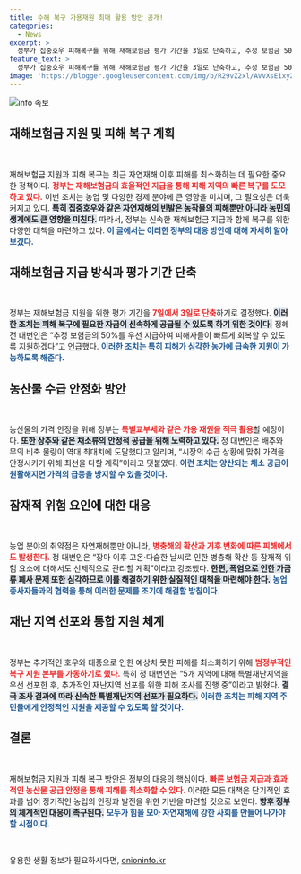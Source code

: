 ```yaml
---
title: 수해 복구 가용재원 최대 활용 방안 공개!
categories:
  - News
excerpt: >
  정부가 집중호우 피해복구를 위해 재해보험금 평가 기간을 3일로 단축하고, 추정 보험금 50%를 우선 지급한다고 발표했습니다. 농산물 가격 안정에 기여할 방안들과 특별재난지역도 추가 선포 예정!
feature_text: >
  정부가 집중호우 피해복구를 위해 재해보험금 평가 기간을 3일로 단축하고, 추정 보험금 50%를 우선 지급한다고 발표했습니다. 농산물 가격 안정에 기여할 방안들과 특별재난지역도 추가 선포 예정!
image: 'https://blogger.googleusercontent.com/img/b/R29vZ2xl/AVvXsEixyZcFfHzMRdzZMjFBmAUKJYCLCGyLL1o632UiGVXcaFdKo_bkvkuCioo0uUKlGfBVcT3P84aROyZIXSBEx3Aw5nCQ3pTgDom1WDC4m8eifvWiAmWEEVb4x6G_l8C0QH225ldMjyaFvpxGEBGNO37VmDTDMHGhJPq73UglMfDca1-0aw/s1600/blogspot.png'
---
```


<p><img src="https://blogger.googleusercontent.com/img/b/R29vZ2xl/AVvXsEixyZcFfHzMRdzZMjFBmAUKJYCLCGyLL1o632UiGVXcaFdKo_bkvkuCioo0uUKlGfBVcT3P84aROyZIXSBEx3Aw5nCQ3pTgDom1WDC4m8eifvWiAmWEEVb4x6G_l8C0QH225ldMjyaFvpxGEBGNO37VmDTDMHGhJPq73UglMfDca1-0aw/s1600/blogspot.png" alt="info 속보" /></p>

<h2 data-ke-size="size26">재해보험금 지원 및 피해 복구 계획</h2>

<p data-ke-size="size16">&nbsp;</p>

<p>재해보험금 지원과 피해 복구는 최근 자연재해 이후 피해를 최소화하는 데 필요한 중요한 정책이다. <b><span style="color: #ee2323;">정부는 재해보험금의 효율적인 지급을 통해 피해 지역의 빠른 복구를 도모하고 있다.</span></b> 이번 조치는 농업 및 다양한 경제 분야에 큰 영향을 미치며, 그 필요성은 더욱 커지고 있다. <b><span style="background-color: #21538527;">특히 집중호우와 같은 자연재해의 빈발은 농작물의 피해뿐만 아니라 농민의 생계에도 큰 영향을 미친다.</span></b> 따라서, 정부는 신속한 재해보험금 지급과 함께 복구를 위한 다양한 대책을 마련하고 있다. <b><span style="color: #1a5490;">이 글에서는 이러한 정부의 대응 방안에 대해 자세히 알아보겠다.</span></b></p>

<h2 data-ke-size="size26">재해보험금 지급 방식과 평가 기간 단축</h2>

<p data-ke-size="size16">&nbsp;</p>

<p>정부는 재해보험금 지원을 위한 평가 기간을 <b><span style="color: #ee2323;">7일에서 3일로 단축</span></b>하기로 결정했다. <b><span style="background-color: #21538527;">이러한 조치는 피해 복구에 필요한 자금이 신속하게 공급될 수 있도록 하기 위한 것이다.</span></b> 정혜전 대변인은 “추정 보험금의 50%를 우선 지급하여 피해자들이 빠르게 회복할 수 있도록 지원하겠다”고 언급했다. <b><span style="color: #1a5490;">이러한 조치는 특히 피해가 심각한 농가에 급속한 지원이 가능하도록 해준다.</span></b></p>

<h2 data-ke-size="size26">농산물 수급 안정화 방안</h2>

<p data-ke-size="size16">&nbsp;</p>

<p>농산물의 가격 안정을 위해 정부는 <b><span style="color: #ee2323;">특별교부세와 같은 가용 재원을 적극 활용</span></b>할 예정이다. <b><span style="background-color: #21538527;">또한 상추와 같은 채소류의 안정적 공급을 위해 노력하고 있다.</span></b> 정 대변인은 배추와 무의 비축 물량이 역대 최대치에 도달했다고 알리며, “시장의 수급 상황에 맞춰 가격을 안정시키기 위해 최선을 다할 계획”이라고 덧붙였다. <b><span style="color: #1a5490;">이런 조치는 양산되는 채소 공급이 원활해지면 가격의 급등을 방지할 수 있을 것이다.</span></b></p>

<h2 data-ke-size="size26">잠재적 위험 요인에 대한 대응</h2>

<p data-ke-size="size16">&nbsp;</p>

<p>농업 분야의 취약점은 자연재해뿐만 아니라, <b><span style="color: #ee2323;">병충해의 확산과 기후 변화에 따른 피해에서도 발생한다.</span></b> 정 대변인은 “장마 이후 고온·다습한 날씨로 인한 병충해 확산 등 잠재적 위험 요소에 대해서도 선제적으로 관리할 계획”이라고 강조했다. <b><span style="background-color: #21538527;">한편, 폭염으로 인한 가금류 폐사 문제 또한 심각하므로 이를 해결하기 위한 실질적인 대책을 마련해야 한다.</span></b> <b><span style="color: #1a5490;">농업종사자들과의 협력을 통해 이러한 문제를 조기에 해결할 방침이다.</span></b></p>

<h2 data-ke-size="size26">재난 지역 선포와 통합 지원 체계</h2>

<p data-ke-size="size16">&nbsp;</p>

<p>정부는 추가적인 호우와 태풍으로 인한 예상치 못한 피해를 최소화하기 위해 <b><span style="color: #ee2323;">범정부적인 복구 지원 본부를 가동하기로 했다.</span></b> 특히 정 대변인은 “5개 지역에 대해 특별재난지역을 우선 선포한 후, 추가적인 재난지역 선포를 위한 피해 조사를 진행 중”이라고 밝혔다. <b><span style="background-color: #21538527;">결국 조사 결과에 따라 신속한 특별재난지역 선포가 필요하다.</span></b> <b><span style="color: #1a5490;">이러한 조치는 피해 지역 주민들에게 안정적인 지원을 제공할 수 있도록 할 것이다.</span></b></p>

<h2 data-ke-size="size26">결론</h2>

<p data-ke-size="size16">&nbsp;</p>

<p>재해보험금 지원과 피해 복구 방안은 정부의 대응의 핵심이다. <b><span style="color: #ee2323;">빠른 보험금 지급과 효과적인 농산물 공급 안정을 통해 피해를 최소화할 수 있다.</span></b> 이러한 모든 대책은 단기적인 효과를 넘어 장기적인 농업의 안정과 발전을 위한 기반을 마련할 것으로 보인다. <b><span style="background-color: #21538527;">향후 정부의 체계적인 대응이 촉구된다.</span></b> <b><span style="color: #1a5490;">모두가 힘을 모아 자연재해에 강한 사회를 만들어 나가야 할 시점이다.</span></b></p>

<p data-ke-size="size16">&nbsp;</p>
유용한 생활 정보가 필요하시다면, <a href="https://onioninfo.kr" rel="dofollow">onioninfo.kr</a>


